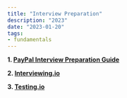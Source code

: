 ```yaml
---
title: "Interview Preparation"
description: "2023"
date: "2023-01-20"
tags:
- fundamentals
---
```


**1. [PayPal Interview Preparation Guide](https://medium.com/paypal-tech/how-to-prepare-for-an-engineering-interview-at-paypal-india-288dd90e4804)**

**2. [Interviewing.io](https://interviewing.io/)**

**3. [Testing.io](https://interviewing.io/)**

